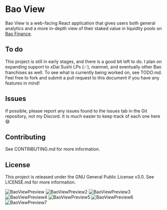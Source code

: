 # Bao View

Bao View is a web-facing React application that gives users both general analytics and a more in-depth view of their staked value in liquidity pools on [Bao Finance](https://bao.finance).

## To do
This project is still in early stages, and there is a good bit left to do. I plan on expanding support to xDai Sushi LPs (:white_check_mark:), mainnet, and eventually other Bao franchises as well. To see what is currently being worked on, see TODO.md. Feel free to fork and submit a pull request to this document if you have any features in mind!

## Issues
If possible, please report any issues found to the issues tab in the Git repository, not my Discord. It is much easier to keep track of each one here :smile:

## Contributing

See CONTRIBUTING.md for more information.

## License

This project is released under the GNU General Public License v3.0. See LICENSE.md for more information.

![BaoViewPreview](https://i.imgur.com/skSd7bg.png)
![BaoViewPreview2](https://i.imgur.com/re5R0Th.png)
![BaoViewPreview3](https://i.imgur.com/YEqvJeD.png)
![BaoViewPreview4](https://i.imgur.com/rVMiU5l.png)
![BaoViewPreview5](https://i.imgur.com/R6CtDc1.png)
![BaoViewPreview6](https://i.imgur.com/Nd3YAHc.png)
![BaoViewPreview7](https://i.imgur.com/wH9NpWb.png)
